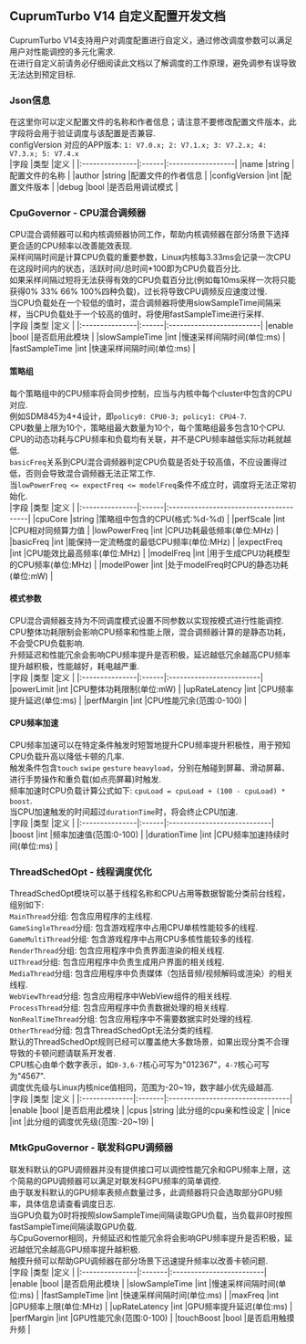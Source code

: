 ## CuprumTurbo V14 自定义配置开发文档  
CuprumTurbo V14支持用户对调度配置进行自定义，通过修改调度参数可以满足用户对性能调控的多元化需求.  
在进行自定义前请务必仔细阅读此文档以了解调度的工作原理，避免调参有误导致无法达到预定目标.  
### Json信息  
在这里你可以定义配置文件的名称和作者信息；请注意不要修改配置文件版本，此字段将会用于验证调度与该配置是否兼容.  
configVersion 对应的APP版本: `1: V7.0.x; 2: V7.1.x; 3: V7.2.x; 4: V7.3.x; 5: V7.4.x`  
|字段            |类型   |定义               |
|:---------------|:------|:------------------|
|name            |string |配置文件的名称     |
|author          |string |配置文件的作者信息 |
|configVersion   |int    |配置文件版本       |
|debug           |bool   |是否启用调试模式   |
### CpuGovernor - CPU混合调频器  
CPU混合调频器可以和内核调频器协同工作，帮助内核调频器在部分场景下选择更合适的CPU频率以改善能效表现.  
采样间隔时间是计算CPU负载的重要参数，Linux内核每3.33ms会记录一次CPU在这段时间内的状态，活跃时间/总时间*100即为CPU负载百分比.  
如果采样间隔过短将无法获得有效的CPU负载百分比(例如每10ms采样一次将只能获得0% 33% 66% 100%四种负载)，过长将导致CPU调频反应速度过慢.  
当CPU负载处在一个较低的值时，混合调频器将使用slowSampleTime间隔采样，当CPU负载处于一个较高的值时，将使用fastSampleTime进行采样.  
|字段            |类型   |定义                      |
|:---------------|:------|:-------------------------|
|enable          |bool   |是否启用此模块            |
|slowSampleTime  |int    |慢速采样间隔时间(单位:ms) |
|fastSampleTime  |int    |快速采样间隔时间(单位:ms) |
#### 策略组  
每个策略组中的CPU频率将会同步控制，应当与内核中每个cluster中包含的CPU对应.  
例如SDM845为4+4设计，即`policy0: CPU0-3; policy1: CPU4-7`.  
CPU数量上限为10个，策略组最大数量为10个，每个策略组最多包含10个CPU.   
CPU的动态功耗与CPU频率和负载均有关联，并不是CPU频率越低实际功耗就越低.  
`basicFreq`关系到CPU混合调频器判定CPU负载是否处于较高值，不应设置得过低，否则会导致混合调频器无法正常工作.  
当`lowPowerFreq <= expectFreq <= modelFreq`条件不成立时，调度将无法正常初始化.  
|字段            |类型   |定义                                    |
|:---------------|:------|:---------------------------------------|
|cpuCore         |string |策略组中包含的CPU(格式:%d-%d)           |
|perfScale       |int    |CPU相对同频算力值                        |
|lowPowerFreq    |int    |CPU功耗最低频率(单位:MHz)               |
|basicFreq       |int    |能保持一定流畅度的最低CPU频率(单位:MHz) |
|expectFreq      |int    |CPU能效比最高频率(单位:MHz)             |
|modelFreq       |int    |用于生成CPU功耗模型的CPU频率(单位:MHz)  |
|modelPower      |int    |处于modelFreq时CPU的静态功耗(单位:mW)   |
#### 模式参数  
CPU混合调频器支持为不同调度模式设置不同参数以实现按模式进行性能调控.  
CPU整体功耗限制会影响CPU频率和性能上限，混合调频器计算的是静态功耗，不会受CPU负载影响.  
升频延迟和性能冗余会影响CPU频率提升是否积极，延迟越低冗余越高CPU频率提升越积极，性能越好，耗电越严重.  
|字段            |类型   |定义                      |
|:---------------|:------|:-------------------------|
|powerLimit      |int    |CPU整体功耗限制(单位:mW)  |
|upRateLatency   |int    |CPU频率提升延迟(单位:ms)  |
|perfMargin      |int    |CPU性能冗余(范围:0-100)   |
#### CPU频率加速  
CPU频率加速可以在特定条件触发时短暂地提升CPU频率提升积极性，用于预知CPU负载升高以降低卡顿的几率.  
触发条件包含`touch` `swipe` `gesture` `heavyload`，分别在触碰到屏幕、滑动屏幕、进行手势操作和重负载(如点亮屏幕)时触发.  
频率加速时CPU负载计算公式如下: `cpuLoad = cpuLoad + (100 - cpuLoad) * boost`.  
当CPU加速触发的时间超过`durationTime`时，将会终止CPU加速.  
|字段            |类型   |定义                         |
|:---------------|:------|:----------------------------|
|boost           |int    |频率加速值(范围:0-100)       |
|durationTime    |int    |CPU频率加速持续时间(单位:ms) |
### ThreadSchedOpt - 线程调度优化  
ThreadSchedOpt模块可以基于线程名称和CPU占用等数据智能分类前台线程，组别如下:  
`MainThread`分组: 包含应用程序的主线程.   
`GameSingleThread`分组: 包含游戏程序中占用CPU单核性能较多的线程.  
`GameMultiThread`分组: 包含游戏程序中占用CPU多核性能较多的线程.  
`RenderThread`分组: 包含应用程序中负责界面渲染的相关线程.  
`UIThread`分组: 包含应用程序中负责生成用户界面的相关线程.  
`MediaThread`分组: 包含应用程序中负责媒体（包括音频/视频解码或渲染）的相关线程.  
`WebViewThread`分组: 包含应用程序中WebView组件的相关线程.  
`ProcessThread`分组: 包含应用程序中负责数据处理的相关线程.  
`NonRealTimeThread`分组: 包含应用程序中不需要数据实时处理的线程.  
`OtherThread`分组: 包含ThreadSchedOpt无法分类的线程.  
默认的ThreadSchedOpt规则已经可以覆盖绝大多数场景，如果出现分类不合理导致的卡顿问题请联系开发者.  
CPU核心由单个数字表示，如`0-3,6-7`核心可写为"012367"，`4-7`核心可写为"4567".  
调度优先级与Linux内核nice值相同，范围为-20~19，数字越小优先级越高.  
|字段           |类型    |定义                              |
|:--------------|:-------|:---------------------------------|
|enable         |bool    |是否启用此模块                    |
|cpus           |string  |此分组的cpu亲和性设定             |
|nice           |int     |此分组的调度优先级(范围:-20~19)   |
### MtkGpuGovernor - 联发科GPU调频器  
联发科默认的GPU调频器并没有提供接口可以调控性能冗余和GPU频率上限，这个简易的GPU调频器可以满足对联发科GPU频率的简单调控.  
由于联发科默认的GPU频率表频点数量过多，此调频器将只会选取部分GPU频率，具体信息请查看调度日志.  
当GPU负载为0时将按照slowSampleTime间隔读取GPU负载，当负载非0时按照fastSampleTime间隔读取GPU负载.  
与CpuGovernor相同，升频延迟和性能冗余将会影响GPU频率提升是否积极，延迟越低冗余越高GPU频率提升越积极.  
触摸升频可以帮助GPU调频器在部分场景下迅速提升频率以改善卡顿问题.  
|字段            |类型    |定义                      |
|:---------------|:-------|:-------------------------|
|enable          |bool    |是否启用此模块            |
|slowSampleTime  |int     |慢速采样间隔时间(单位:ms) |
|fastSampleTime  |int     |快速采样间隔时间(单位:ms) |
|maxFreq         |int     |GPU频率上限(单位:MHz)     |
|upRateLatency   |int     |GPU频率提升延迟(单位:ms)  |
|perfMargin      |int     |GPU性能冗余(范围:0-100)   |
|touchBoost      |bool    |是否启用触摸升频          |
